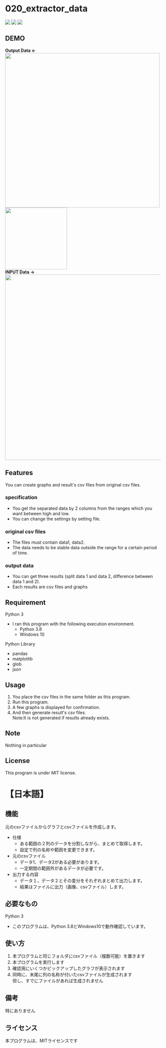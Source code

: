 # 020_extractor_data
![](https://img.shields.io/badge/type-python3-brightgreen)  ![](https://img.shields.io/badge/windows%20build-passing-brightgreen) ![](https://img.shields.io/badge/license-MIT-brightgreen) 

## DEMO
**Output Data  <-**  
<img src="https://user-images.githubusercontent.com/44888139/107182733-a1253500-6a20-11eb-89f5-a8c757ac27da.png" width="500px">
<img src="https://user-images.githubusercontent.com/44888139/107182792-c31eb780-6a20-11eb-9a7b-309a94fc6b3a.png" width="200px">  
**INPUT Data  ->**   
<img src="https://user-images.githubusercontent.com/44888139/107182603-68855b80-6a20-11eb-801d-8fba026c5627.png" width="600px"> 

  
## Features
You can create graphs and result's csv files from original csv files.

### specification
- You get the separated data by 2 columns from the ranges which you want between high and low.
- You can change the settings by setting file.
### original csv files
- The files must contain data1, data2.
- The data needs to be stable data outside the range for a certain period of time.
### output data
- You can get three results (split data 1 and data 2, difference between data 1 and 2).
- Each results are csv files and graphs

## Requirement 
Python 3
 - I ran this program with the following execution environment.
   - Python 3.8
   - Windows 10

Python Library
  - pandas
  - matplotlib
  - glob
  - json

## Usage
1. You place the csv files in the same folder as this program.
1. Run this program.
1. A few graphs is displayed for confirmation.
1. And then generate result's csv files.  
   Note:It is not generated if results already exists.
## Note
Nothing in particular

## License
This program is under MIT license.
# 【日本語】


## 機能
元のcsvファイルからグラフとcsvファイルを作成します。
- 仕様
  - ある範囲の２列のデータを分割しながら、まとめて取得します。
  - 設定で列の名称や範囲を変更できます。
- 元のcsvファイル
  - データ1、データ2がある必要があります。
  - 一定期間の範囲外があるデータが必要です。
- 出力する内容
  - データ１，データ２とその差分をそれぞれまとめて出力します。
  - 結果はファイルに出力（画像、csvファイル）します。

## 必要なもの
Python 3
- このプログラムは、Python 3.8とWindows10で動作確認しています。

## 使い方
1. 本プログラムと同じフォルダにcsvファイル（複数可能）を置きます
1. 本プログラムを実行します
1. 確認用にいくつかピックアップしたグラフが表示されます
1. 同時に、末尾に列の名称が付いたcsvファイルが生成されます  
   但し、すでにファイルがあれば生成されません


## 備考
特にありません

## ライセンス
本プログラムは、MITライセンスです
